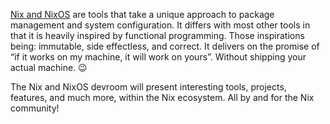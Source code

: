 [Nix and NixOS](https://nixos.org/) are tools that take a unique
approach to package management and system configuration. It differs
with most other tools in that it is heavily inspired by functional
programming. Those inspirations being: immutable, side effectless, and
correct. It delivers on the promise of “if it works on my machine, it
will work on yours”. Without shipping your actual machine. 😉

The Nix and NixOS devroom will present interesting tools, projects,
features, and much more, within the Nix ecosystem. All by and for the
Nix community!

